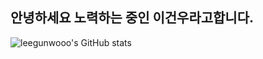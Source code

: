 ## 안녕하세요 노력하는 중인 이건우라고합니다.
  ![leegunwooo's GitHub stats](https://github-readme-stats.vercel.app/api?username=leegunwoooo&show_icons=true&theme=darm)

